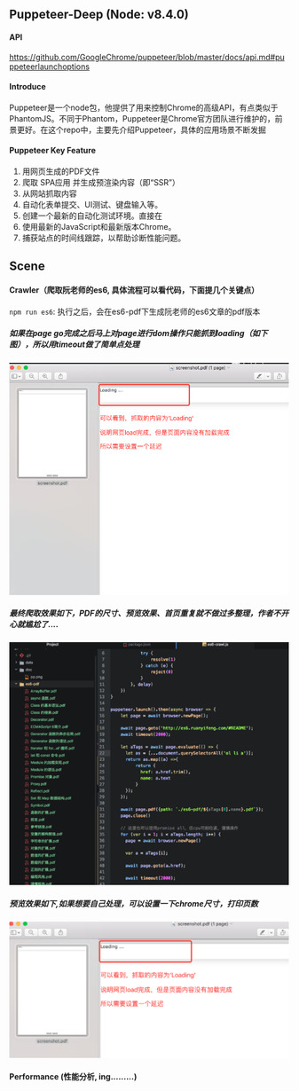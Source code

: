 ## Puppeteer-Deep (Node: v8.4.0)

#### API
https://github.com/GoogleChrome/puppeteer/blob/master/docs/api.md#puppeteerlaunchoptions

#### Introduce
Puppeteer是一个node包，他提供了用来控制Chrome的高级API，有点类似于PhantomJS。不同于Phantom，Puppeteer是Chrome官方团队进行维护的，前景更好。在这个repo中，主要先介绍Puppeteer，具体的应用场景不断发掘

#### Puppeteer Key Feature
1. 用网页生成的PDF文件
2. 爬取 SPA应用 并生成预渲染内容（即“SSR”）
3. 从网站抓取内容
4. 自动化表单提交、UI测试、键盘输入等。
5. 创建一个最新的自动化测试环境。直接在
6. 使用最新的JavaScript和最新版本Chrome。
7. 捕获站点的时间线跟踪，以帮助诊断性能问题。

## Scene
#### Crawler（爬取阮老师的es6, 具体流程可以看代码，下面提几个关键点）
`npm run es6`: 执行之后，会在es6-pdf下生成阮老师的es6文章的pdf版本

##### 如果在page go完成之后马上对page进行dom操作只能抓到loading（如下图），所以用timeout做了简单点处理
![](./doc/pp.png)

##### 最终爬取效果如下，PDF的尺寸、预览效果、首页重复就不做过多整理，作者不开心就尴尬了....
![](./doc/es6.png)

##### 预览效果如下,如果想要自己处理，可以设置一下chrome尺寸，打印页数
![](./doc/es6-pdf.png)


#### Performance (性能分析, ing.........)
